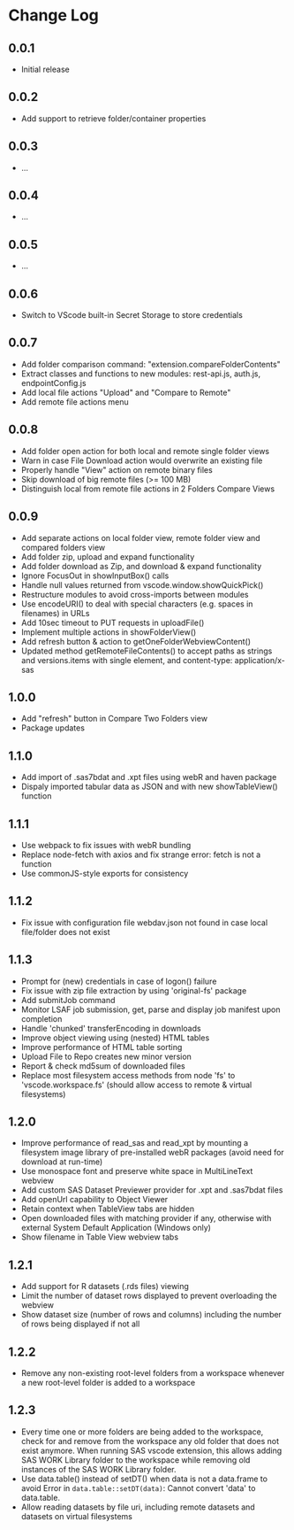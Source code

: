 # Change Log

## 0.0.1

- Initial release

## 0.0.2

- Add support to retrieve folder/container properties

## 0.0.3

- ...

## 0.0.4

- ...

## 0.0.5

- ...

## 0.0.6

- Switch to VScode built-in Secret Storage to store credentials

## 0.0.7

- Add folder comparison command: "extension.compareFolderContents"
- Extract classes and functions to new modules: rest-api.js, auth.js, endpointConfig.js
- Add local file actions "Upload" and "Compare to Remote"
- Add remote file actions menu

## 0.0.8

- Add folder open action for both local and remote single folder views
- Warn in case File Download action would overwrite an existing file
- Properly handle "View" action on remote binary files
- Skip download of big remote files (>= 100 MB)
- Distinguish local from remote file actions in 2 Folders Compare Views

## 0.0.9

- Add separate actions on local folder view, remote folder view and compared folders view
- Add folder zip, upload and expand functionality
- Add folder download as Zip, and download & expand functionality
- Ignore FocusOut in showInputBox() calls
- Handle null values returned from vscode.window.showQuickPick()
- Restructure modules to avoid cross-imports between modules
- Use encodeURI() to deal with special characters (e.g. spaces in filenames) in URLs
- Add 10sec timeout to PUT requests in uploadFile()
- Implement multiple actions in showFolderView()
- Add refresh button & action to getOneFolderWebviewContent()
- Updated method getRemoteFileContents() to accept paths as strings and versions.items with single element, and content-type: application/x-sas

## 1.0.0

- Add "refresh" button in Compare Two Folders view
- Package updates

## 1.1.0

- Add import of .sas7bdat and .xpt files using webR and haven package
- Dispaly imported tabular data as JSON and with new showTableView() function

## 1.1.1

- Use webpack to fix issues with webR bundling
- Replace node-fetch with axios and fix strange error: fetch is not a function
- Use commonJS-style exports for consistency

## 1.1.2

- Fix issue with configuration file webdav.json not found in case local file/folder does not exist

## 1.1.3

- Prompt for (new) credentials in case of logon() failure
- Fix issue with  zip file extraction by using 'original-fs' package
- Add submitJob command
- Monitor LSAF job submission, get, parse and display job manifest upon completion
- Handle 'chunked' transferEncoding in downloads
- Improve object viewing using (nested) HTML tables
- Improve performance of HTML table sorting
- Upload File to Repo creates new minor version
- Report & check md5sum of downloaded files
- Replace most filesystem access methods from node 'fs' to 'vscode.workspace.fs' (should allow access to remote & virtual filesystems)

## 1.2.0

- Improve performance of read_sas and read_xpt by mounting a filesystem image library of pre-installed webR packages (avoid need for download at run-time)
- Use monospace font and preserve white space in MultiLineText webview
- Add custom SAS Dataset Previewer provider for .xpt and .sas7bdat files
- Add openUrl capability to Object Viewer
- Retain context when TableView tabs are hidden
- Open downloaded files with matching provider if any, otherwise with external System Default Application (Windows only)
- Show filename in Table View webview tabs

## 1.2.1

- Add support for R datasets (.rds files) viewing
- Limit the number of dataset rows displayed to prevent overloading the webview
- Show dataset size (number of rows and columns) including the number of rows being displayed if not all

## 1.2.2

- Remove any non-existing root-level folders from a workspace whenever a new root-level folder is added to a workspace

## 1.2.3

- Every time one or more folders are being added to the workspace, check for and remove from the workspace any old folder that does not exist anymore.  When running SAS vscode extension, this allows adding SAS WORK Library folder to the workspace while removing old instances of the SAS WORK Library folder.
- Use data.table() instead of setDT() when data is not a data.frame to avoid Error in `data.table::setDT(data)`: Cannot convert 'data' to data.table.
- Allow reading datasets by file uri, including remote datasets and datasets on virtual filesystems
